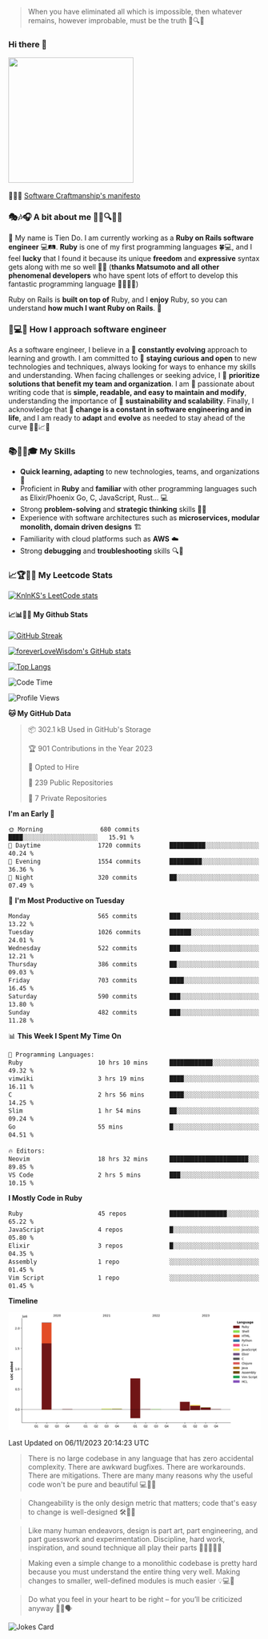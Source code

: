 > When you have eliminated all which is impossible, then whatever remains, however improbable, must be the truth 🤔🔍💡
### Hi there 👋

<!--
**foreverLoveWisdom/foreverLoveWisdom** is a ✨ _special_ ✨ repository because its `README.md` (this file) appears on your GitHub profile.

Here are some ideas to get you started:

- 🔭 I’m currently working on ...
- 🌱 I’m currently learning ...
- 👯 I’m looking to collaborate on ...
- 🤔 I’m looking for help with ...
- 💬 Ask me about ...
- 📫 How to reach me: ...
- 😄 Pronouns: ...
- ⚡ Fun fact: ...
-->

<img src="https://codecondo.com/wp-content/uploads/2017/09/railslogo.png" width="250" height="250">

 📜🔨🌟 [Software Craftmanship's manifesto](http://manifesto.softwarecraftsmanship.org/)

### 🎭🎶🎧 A bit about me 🕵️‍♀️🔍🕵️‍♂️
👋 My name is Tien Do. I am currently working as a **Ruby on Rails software engineer** 💻🛤️. **Ruby** is one of my first programming languages 🍀💻, and I feel **lucky** that I found it because its unique **freedom** and **expressive** syntax gets along with me so well 🤗💬 (**thanks Matsumoto and all other phenomenal developers** who have spent lots of effort to develop this fantastic programming language 🙏👨‍💻🌟)

Ruby on Rails is **built on top of** Ruby, and I **enjoy** Ruby, so you can understand **how much I want Ruby on Rails**. 🤩

### 🤔💻🔨 How I approach software engineer
As a software engineer, I believe in a 🔄 **constantly evolving** approach to learning and growth. I am committed to 🤔 **staying curious and open** to new technologies and techniques, always looking for ways to enhance my skills and understanding. When facing challenges or seeking advice, I 👥  **prioritize solutions that benefit my team and organization**. I am 🎉 passionate about writing code that is **simple, readable, and easy to maintain and modify**, understanding the importance of 🌱 **sustainability and scalability**. Finally, I acknowledge that 🌊 **change is a constant in software engineering and in life**, and I am ready to **adapt** and **evolve** as needed to stay ahead of the curve 🏃‍♂️📈🔄

### 📚🧑‍💻🎓 My Skills
- **Quick learning, adapting** to new technologies, teams, and organizations 🚀
- Proficient in **Ruby** and **familiar** with other programming languages such as Elixir/Phoenix Go, C, JavaScript, Rust... 💻
- Strong **problem-solving** and **strategic thinking** skills 🤔💡
- Experience with software architectures such as **microservices, modular monolith, domain driven designs** 🏗️
- Familiarity with cloud platforms such as **AWS** ☁️ 
- Strong **debugging** and **troubleshooting** skills 🔍🐞


### 📈🏆🧑‍💻 My Leetcode Stats
[![KnlnKS's LeetCode stats](https://leetcode-stats-six.vercel.app/?username=foreverLoveWisdom&theme=dark)](https://github.com/KnlnKS/leetcode-stats)

#### 📈📊👨‍💻  My Github Stats

[![GitHub Streak](https://github-readme-streak-stats.herokuapp.com/?user=foreverLoveWisdom&theme=dracula)](https://git.io/streak-stats)
&nbsp;
&nbsp;

[![foreverLoveWisdom's GitHub stats](https://github-readme-stats.vercel.app/api?username=foreverLoveWisdom&show_icons=true&theme=react&count_private=true)](https://github.com/anuraghazra/github-readme-stats)

[![Top Langs](https://github-readme-stats.vercel.app/api/top-langs/?username=foreverLoveWisdom&show_icons=true&theme=vue-dark)](https://github.com/anuraghazra/github-readme-stats)

<!--START_SECTION:waka-->
![Code Time](http://img.shields.io/badge/Code%20Time-2%2C466%20hrs%2043%20mins-blue)

![Profile Views](http://img.shields.io/badge/Profile%20Views-0-blue)

**🐱 My GitHub Data** 

> 📦 302.1 kB Used in GitHub's Storage 
 > 
> 🏆 901 Contributions in the Year 2023
 > 
> 💼 Opted to Hire
 > 
> 📜 239 Public Repositories 
 > 
> 🔑 7 Private Repositories 
 > 
**I'm an Early 🐤** 

```text
🌞 Morning                680 commits         ████░░░░░░░░░░░░░░░░░░░░░   15.91 % 
🌆 Daytime                1720 commits        ██████████░░░░░░░░░░░░░░░   40.24 % 
🌃 Evening                1554 commits        █████████░░░░░░░░░░░░░░░░   36.36 % 
🌙 Night                  320 commits         ██░░░░░░░░░░░░░░░░░░░░░░░   07.49 % 
```
📅 **I'm Most Productive on Tuesday** 

```text
Monday                   565 commits         ███░░░░░░░░░░░░░░░░░░░░░░   13.22 % 
Tuesday                  1026 commits        ██████░░░░░░░░░░░░░░░░░░░   24.01 % 
Wednesday                522 commits         ███░░░░░░░░░░░░░░░░░░░░░░   12.21 % 
Thursday                 386 commits         ██░░░░░░░░░░░░░░░░░░░░░░░   09.03 % 
Friday                   703 commits         ████░░░░░░░░░░░░░░░░░░░░░   16.45 % 
Saturday                 590 commits         ███░░░░░░░░░░░░░░░░░░░░░░   13.80 % 
Sunday                   482 commits         ███░░░░░░░░░░░░░░░░░░░░░░   11.28 % 
```


📊 **This Week I Spent My Time On** 

```text
💬 Programming Languages: 
Ruby                     10 hrs 10 mins      ████████████░░░░░░░░░░░░░   49.32 % 
vimwiki                  3 hrs 19 mins       ████░░░░░░░░░░░░░░░░░░░░░   16.11 % 
C                        2 hrs 56 mins       ████░░░░░░░░░░░░░░░░░░░░░   14.25 % 
Slim                     1 hr 54 mins        ██░░░░░░░░░░░░░░░░░░░░░░░   09.24 % 
Go                       55 mins             █░░░░░░░░░░░░░░░░░░░░░░░░   04.51 % 

🔥 Editors: 
Neovim                   18 hrs 32 mins      ██████████████████████░░░   89.85 % 
VS Code                  2 hrs 5 mins        ███░░░░░░░░░░░░░░░░░░░░░░   10.15 % 
```

**I Mostly Code in Ruby** 

```text
Ruby                     45 repos            ████████████████░░░░░░░░░   65.22 % 
JavaScript               4 repos             █░░░░░░░░░░░░░░░░░░░░░░░░   05.80 % 
Elixir                   3 repos             █░░░░░░░░░░░░░░░░░░░░░░░░   04.35 % 
Assembly                 1 repo              ░░░░░░░░░░░░░░░░░░░░░░░░░   01.45 % 
Vim Script               1 repo              ░░░░░░░░░░░░░░░░░░░░░░░░░   01.45 % 
```



**Timeline**

![Lines of Code chart](https://raw.githubusercontent.com/foreverLoveWisdom/foreverLoveWisdom/main/assets/bar_graph.png)


 Last Updated on 06/11/2023 20:14:23 UTC
<!--END_SECTION:waka-->


> There is no large codebase in any language that has zero accidental complexity. There are awkward bugfixes. There are workarounds. There are mitigations.
> There are many many reasons why the useful code won't be pure and beautiful 💻🐞🤔

> Changeability is the only design metric that matters; code that's easy to change is well-designed 🛠️🔄🎨

> Like many human endeavors, design is part art, part engineering, and part guesswork and experimentation. Discipline, hard work, inspiration, and sound technique all play their parts 🎨🧑‍💻🔬🧪

> Mak­ing even a sim­ple change to a mono­lith­ic code­base is pret­ty hard because you must under­stand the entire thing very well. Mak­ing changes to small­er, well-defined mod­ules is much easier 💡💻🤔
 
 > Do what you feel in your heart to be right – for you’ll be criticized anyway 💖🙏🗣️ 
 
![Jokes Card](https://readme-jokes.vercel.app/api)
